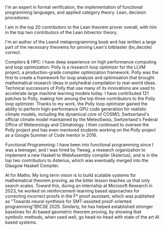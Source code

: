I'm an expert in formal verification, the implementation of functional programming languages, and applied category theory. Lean, decision procedures:

I am in the top 20 contributors to the Lean theorem prover overall, with him in the top two contributors of the Lean bitvector theory.

I'm an author of the Lean4 metaprogramming book and has written a large part of the necessary theorems for proving Lean's bitblaster (bv_decide) correct.

Compilers & HPC: I have deep experience on high performance computing and loop optimization: Polly is a research loop optimizer for the LLVM project, a production-grade compiler optimization framework. Polly was the first to create a framework for loop analysis and optimisation that brought mathematical research ideas in polyhedral compilation to real-world ideas. Technical successors of Polly that use many of its innovations are used to accelerate large machine learning models today. I have contributed 121 patches to Polly, making him among the top three contributors to the Polly loop optimizer. Thanks to my work, the Polly loop optimizer gained the ability to perform high-performance GPU code generation for realistic climate models, including the dynamical core of COSMO, Switzerland's official climate model maintained by the MeteoSwiss, Switzerland's Federal Office of Meteorology and Climatology. I then continued to oversee the Polly project and has even mentored students working on the Polly project as a Google Summer of Code mentor in 2016.

Functional Programming: I have been into functional programming since I was a teenager, and I was hired by Tweag, a research organization to implement a new Haskell to WebAssembly compiler (Asterius), and is in the top two contributors to Asterius, which was eventually merged into the Glasgow Haskell Compiler.

AI for Maths: My long term vision is to build scalable systems for mathematical theorem proving, as the bitter lesson teaches us that only search scales. Toward this, during an internship at Microsoft Research in 2023, he worked on reinforcement-learning based approaches for correcting incorrect proofs in the F* proof assistant, which was published as "Towards neural synthesis for SMT-assisted proof-oriented programming"@ICSE 2025. Similarly, he has helped established stronger baselines for AI based geometric theorem proving, by showing that symbolic methods, when used well, go head-to-head with state of the art AI based systems.


